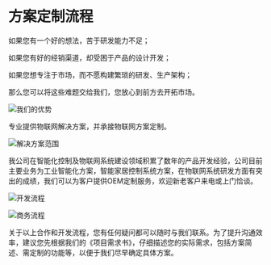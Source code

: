 方案定制流程
==

如果您有一个好的想法，苦于研发能力不足；

如果您有好的经销渠道，却受困于产品的设计开发；

如果您想专注于市场，而不愿构建繁琐的研发、生产架构；

那么您可以将这些难题交给我们，您放心到前方去开拓市场。

![我们的优势](advantage.png)

专业提供物联网解决方案，并承接物联网方案定制。

![解决方案范围](solutions.png)

我公司在智能化控制及物联网系统建设领域积累了数年的产品开发经验，公司目前主要业务为工业智能化方案，智能家居控制系统方案，在物联网系统研发方面有突出的成绩，我们可以为客户提供OEM定制服务，欢迎新老客户来电或上门恰谈。

![开发流程](develop_flow.png)


![商务流程](business_flow.png)
 
 
关于以上合作和开发流程，您有任何疑问都可以随时与我们联系。为了提升沟通效率，建议您先根据我们的《项目需求书》，仔细描述您的实际需求，包括方案简述、需定制的功能等，以便于我们尽早确定具体方案。
